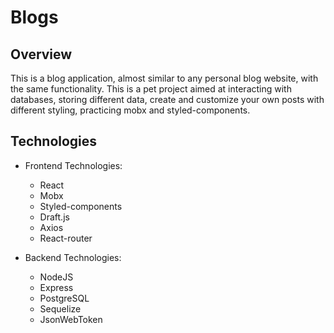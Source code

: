 # Blogs

## Overview
This is a blog application, almost similar to any personal blog website, with the same functionality. This is a pet project aimed at interacting with databases, storing different data, create and customize your own posts with different styling, practicing mobx and styled-components.

## Technologies

- Frontend Technologies:
  + React
  + Mobx
  + Styled-components
  + Draft.js
  + Axios
  + React-router

- Backend Technologies:
  + NodeJS
  + Express
  + PostgreSQL
  + Sequelize
  + JsonWebToken
